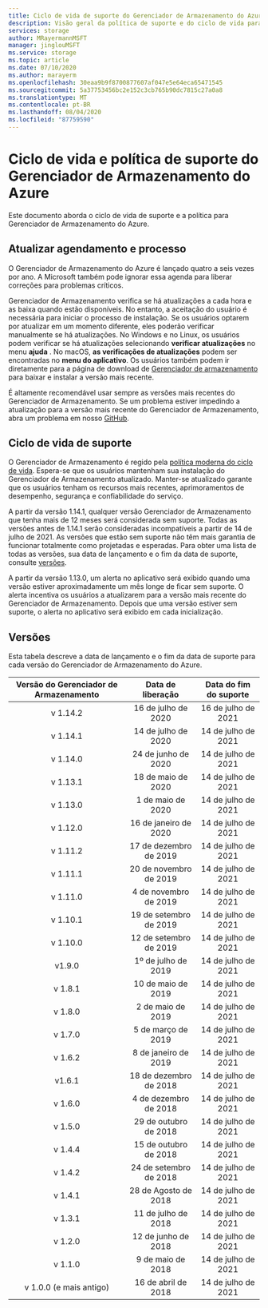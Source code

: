 ```yaml
---
title: Ciclo de vida de suporte do Gerenciador de Armazenamento do Azure | Microsoft Docs
description: Visão geral da política de suporte e do ciclo de vida para Gerenciador de Armazenamento do Azure
services: storage
author: MRayermannMSFT
manager: jinglouMSFT
ms.service: storage
ms.topic: article
ms.date: 07/10/2020
ms.author: marayerm
ms.openlocfilehash: 30eaa9b9f8700877607af047e5e64eca65471545
ms.sourcegitcommit: 5a37753456bc2e152c3cb765b90dc7815c27a0a8
ms.translationtype: MT
ms.contentlocale: pt-BR
ms.lasthandoff: 08/04/2020
ms.locfileid: "87759590"
---
```

# <a name="azure-storage-explorer-support-lifecycle-and-policy"></a>Ciclo de vida e política de suporte do Gerenciador de Armazenamento do Azure

Este documento aborda o ciclo de vida de suporte e a política para Gerenciador de Armazenamento do Azure.

## <a name="update-schedule-and-process"></a>Atualizar agendamento e processo

O Gerenciador de Armazenamento do Azure é lançado quatro a seis vezes por ano. A Microsoft também pode ignorar essa agenda para liberar correções para problemas críticos.

Gerenciador de Armazenamento verifica se há atualizações a cada hora e as baixa quando estão disponíveis. No entanto, a aceitação do usuário é necessária para iniciar o processo de instalação. Se os usuários optarem por atualizar em um momento diferente, eles poderão verificar manualmente se há atualizações. No Windows e no Linux, os usuários podem verificar se há atualizações selecionando **verificar atualizações** no menu **ajuda** . No macOS, **as verificações de atualizações** podem ser encontradas no **menu do aplicativo**. Os usuários também podem ir diretamente para a página de download de [Gerenciador de armazenamento](https://azure.microsoft.com/features/storage-explorer/) para baixar e instalar a versão mais recente.

É altamente recomendável usar sempre as versões mais recentes do Gerenciador de Armazenamento. Se um problema estiver impedindo a atualização para a versão mais recente do Gerenciador de Armazenamento, abra um problema em nosso [GitHub](https://github.com/microsoft/AzureStorageExplorer).

## <a name="support-lifecycle"></a>Ciclo de vida de suporte

O Gerenciador de Armazenamento é regido pela [política moderna do ciclo de vida](https://support.microsoft.com/help/30881/modern-lifecycle-policy). Espera-se que os usuários mantenham sua instalação do Gerenciador de Armazenamento atualizado. Manter-se atualizado garante que os usuários tenham os recursos mais recentes, aprimoramentos de desempenho, segurança e confiabilidade do serviço.

A partir da versão 1.14.1, qualquer versão Gerenciador de Armazenamento que tenha mais de 12 meses será considerada sem suporte. Todas as versões antes de 1.14.1 serão consideradas incompatíveis a partir de 14 de julho de 2021. As versões que estão sem suporte não têm mais garantia de funcionar totalmente como projetadas e esperadas. Para obter uma lista de todas as versões, sua data de lançamento e o fim da data de suporte, consulte [versões](#releases).

A partir da versão 1.13.0, um alerta no aplicativo será exibido quando uma versão estiver aproximadamente um mês longe de ficar sem suporte. O alerta incentiva os usuários a atualizarem para a versão mais recente do Gerenciador de Armazenamento. Depois que uma versão estiver sem suporte, o alerta no aplicativo será exibido em cada inicialização.

## <a name="releases"></a>Versões

Esta tabela descreve a data de lançamento e o fim da data de suporte para cada versão do Gerenciador de Armazenamento do Azure.

| Versão do Gerenciador de Armazenamento  | Data de liberação       | Data do fim do suporte |
|:-------------------------:|:------------------:|:-------------------:|
| v 1.14.2                   | 16 de julho de 2020      | 16 de julho de 2021       |
| v 1.14.1                   | 14 de julho de 2020      | 14 de julho de 2021       |
| v 1.14.0                   | 24 de junho de 2020      | 14 de julho de 2021       |
| v 1.13.1                   | 18 de maio de 2020       | 14 de julho de 2021       |
| v 1.13.0                   | 1 de maio de 2020        | 14 de julho de 2021       |
| v 1.12.0                   | 16 de janeiro de 2020   | 14 de julho de 2021       |
| v 1.11.2                   | 17 de dezembro de 2019  | 14 de julho de 2021       |
| v 1.11.1                   | 20 de novembro de 2019  | 14 de julho de 2021       |
| v 1.11.0                   | 4 de novembro de 2019   | 14 de julho de 2021       |
| v 1.10.1                   | 19 de setembro de 2019 | 14 de julho de 2021       |
| v 1.10.0                   | 12 de setembro de 2019 | 14 de julho de 2021       |
| v1.9.0                    | 1º de julho de 2019       | 14 de julho de 2021       |
| v 1.8.1                    | 10 de maio de 2019       | 14 de julho de 2021       |
| v 1.8.0                    | 2 de maio de 2019        | 14 de julho de 2021       |
| v 1.7.0                    | 5 de março de 2019      | 14 de julho de 2021       |
| v 1.6.2                    | 8 de janeiro de 2019    | 14 de julho de 2021       |
| v1.6.1                    | 18 de dezembro de 2018  | 14 de julho de 2021       |
| v 1.6.0                    | 4 de dezembro de 2018   | 14 de julho de 2021       |
| v 1.5.0                    | 29 de outubro de 2018   | 14 de julho de 2021       |
| v 1.4.4                    | 15 de outubro de 2018   | 14 de julho de 2021       |
| v 1.4.2                    | 24 de setembro de 2018 | 14 de julho de 2021       |
| v 1.4.1                    | 28 de Agosto de 2018    | 14 de julho de 2021       |
| v 1.3.1                    | 11 de julho de 2018      | 14 de julho de 2021       |
| v 1.2.0                    | 12 de junho de 2018      | 14 de julho de 2021       |
| v 1.1.0                    | 9 de maio de 2018        | 14 de julho de 2021       |
| v 1.0.0 (e mais antigo)        | 16 de abril de 2018     | 14 de julho de 2021       |
